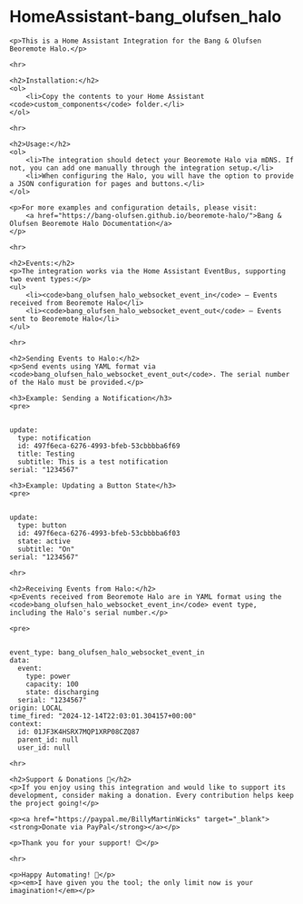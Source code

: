 <!DOCTYPE html>
<html lang="en">
<head>
    <meta charset="UTF-8">
    <meta name="viewport" content="width=device-width, initial-scale=1.0">
    <title>HomeAssistant-bang_olufsen_halo</title>
</head>
<body>
    <h1>HomeAssistant-bang_olufsen_halo</h1>

    <p>This is a Home Assistant Integration for the Bang & Olufsen Beoremote Halo.</p>

    <hr>

    <h2>Installation:</h2>
    <ol>
        <li>Copy the contents to your Home Assistant <code>custom_components</code> folder.</li>
    </ol>

    <hr>

    <h2>Usage:</h2>
    <ol>
        <li>The integration should detect your Beoremote Halo via mDNS. If not, you can add one manually through the integration setup.</li>
        <li>When configuring the Halo, you will have the option to provide a JSON configuration for pages and buttons.</li>
    </ol>

    <p>For more examples and configuration details, please visit:  
        <a href="https://bang-olufsen.github.io/beoremote-halo/">Bang & Olufsen Beoremote Halo Documentation</a>
    </p>

    <hr>

    <h2>Events:</h2>
    <p>The integration works via the Home Assistant EventBus, supporting two event types:</p>
    <ul>
        <li><code>bang_olufsen_halo_websocket_event_in</code> – Events received from Beoremote Halo</li>
        <li><code>bang_olufsen_halo_websocket_event_out</code> – Events sent to Beoremote Halo</li>
    </ul>

    <hr>

    <h2>Sending Events to Halo:</h2>
    <p>Send events using YAML format via <code>bang_olufsen_halo_websocket_event_out</code>. The serial number of the Halo must be provided.</p>

    <h3>Example: Sending a Notification</h3>
    <pre>
<code>
update:
  type: notification
  id: 497f6eca-6276-4993-bfeb-53cbbbba6f69
  title: Testing
  subtitle: This is a test notification
serial: "1234567"
</code>
    </pre>

    <h3>Example: Updating a Button State</h3>
    <pre>
<code>
update:
  type: button
  id: 497f6eca-6276-4993-bfeb-53cbbbba6f03
  state: active
  subtitle: "On"
serial: "1234567"
</code>
    </pre>

    <hr>

    <h2>Receiving Events from Halo:</h2>
    <p>Events received from Beoremote Halo are in YAML format using the <code>bang_olufsen_halo_websocket_event_in</code> event type, including the Halo's serial number.</p>

    <pre>
<code>
event_type: bang_olufsen_halo_websocket_event_in
data:
  event:
    type: power
    capacity: 100
    state: discharging
  serial: "1234567"
origin: LOCAL
time_fired: "2024-12-14T22:03:01.304157+00:00"
context:
  id: 01JF3K4HSRX7MQP1XRP08CZQ87
  parent_id: null
  user_id: null
</code>
    </pre>

    <hr>

    <h2>Support & Donations 💖</h2>
    <p>If you enjoy using this integration and would like to support its development, consider making a donation. Every contribution helps keep the project going!</p>

    <p><a href="https://paypal.me/BillyMartinWicks" target="_blank"><strong>Donate via PayPal</strong></a></p>

    <p>Thank you for your support! 😊</p>

    <hr>

    <p>Happy Automating! 🚀</p>
    <p><em>I have given you the tool; the only limit now is your imagination!</em></p>
</body>
</html>
